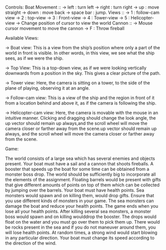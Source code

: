 Controls:
Boat Movement ::
	-> left : turn left
	-> right : turn right
	-> up : move straight
	-> down : move back
	-> space bar : jump.
Views ::
	-> 1 : follow-cam view
	-> 2 : top-view
	-> 3 : Front-view
	-> 4 : Tower-view
	-> 5 : Helicopter-view
		-> Change position of cursor to view the world
Cannon ::
	-> Mouse cursor movement to move the cannon
	-> F : Throw fireball


Available Views:

-> Boat view: This is a view from the ship’s position where only a part of the world in front is
visible. In other words, in this view, we see what the ship sees, as if we were the ship.

-> Top View: This is a top-down view, as if we were looking vertically downwards from a position
in the sky. This gives a clear picture of the path.

-> Tower view: Here, the camera is sitting on a tower, to the side of the plane of playing,
observing it at an angle.

-> Follow-cam view: This is a view of the ship and the region in front of it from a location behind
and above it, as if the camera is following the ship.

-> Helicopter-cam view: Here, the camera is movable with the mouse in an intuitive manner.
Clicking and dragging should change the look angle, the up vector should remain up always,and the scroll wheel will move the camera closer or farther away from the scene.up vector
should remain up always, and the scroll wheel will move the camera closer or farther away from
the scene.



Game:

The world consists of a large sea which has several enemies and objects present. Your boat
must have a sail and a cannon that shoots fireballs. A booster that speeds up the boat for some
time can be obtained from a monster boss drop. The world should be sufficiently big to
incorporate all the elements of the assignment. Floating barrels would be present with gifts that
give different amounts of points on top of them which can be collected by jumping over the
barrels.
Your boat must have health points. Sea monsters would spawn and on killing them, would drop
gifts. Ensure that you use different kinds of monsters in your game. The sea monsters can
damage the boat and reduce your health points. The game ends when you lose all your health
points. After killing several sea monsters, a monster boss would spawn and on killing woulddrop the booster. The drops would float on the water and you must go over them to pick them
up.
There would be rocks present in the sea and if you do not maneuver around them, you will lose
health points. At random times, a strong wind would start blowing in any particular direction.
Your boat must change its speed according to the direction of the wind.
